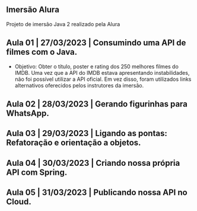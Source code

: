## Imersão Alura

Projeto de imersão Java 2 realizado pela Alura

## Aula 01 | 27/03/2023 | Consumindo uma API de filmes com o Java.
- Objetivo: Obter o título, poster e rating dos 250 melhores filmes do IMDB. Uma vez que a API do IMDB estava apresentando instabilidades, não foi possível utilizar a API oficial. Em vez disso, foram utilizados links alternativos oferecidos pelos instrutores da imersão.

## Aula 02 | 28/03/2023 | Gerando figurinhas para WhatsApp.

## Aula 03 | 29/03/2023 | Ligando as pontas: Refatoração e orientação a objetos.

## Aula 04 | 30/03/2023 | Criando nossa própria API com Spring.

## Aula 05 | 31/03/2023 | Publicando nossa API no Cloud.
